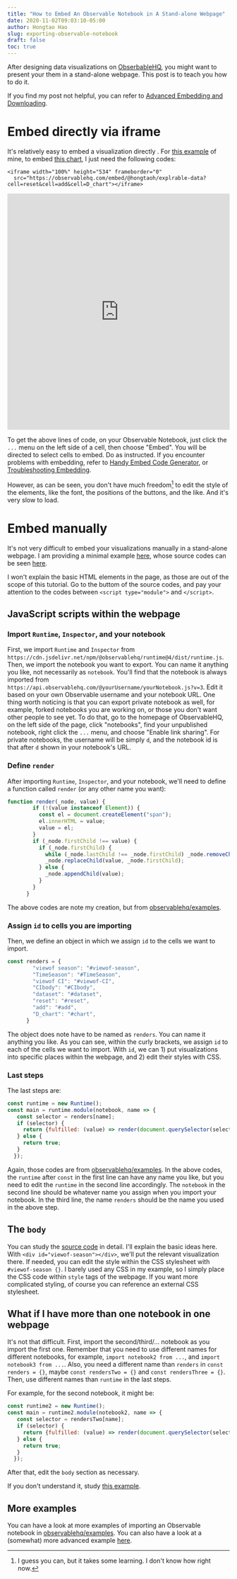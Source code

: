 ```yaml
---
title: "How to Embed An Observable Notebook in A Stand-alone Webpage"
date: 2020-11-02T09:03:10-05:00
author: Hongtao Hao
slug: exporting-observable-notebook
draft: false
toc: true
---
```

After designing data visualizations on [ObserbableHQ](https://observablehq.com), you might want to present your them in a stand-alone webpage. This post is to teach you how to do it. 

If you find my post not helpful, you can refer to [Advanced Embedding and Downloading](https://observablehq.com/@observablehq/downloading-and-embedding-notebooks). 

# Embed directly via iframe

It's relatively easy to embed a visualization directly . For [this example](https://observablehq.com/@hongtaoh/explrable-data) of mine, to embed [this chart](https://observablehq.com/@hongtaoh/explrable-data#D_chart), I just need the following codes:

```
<iframe width="100%" height="534" frameborder="0"
  src="https://observablehq.com/embed/@hongtaoh/explrable-data?cell=reset&cell=add&cell=D_chart"></iframe>
```

<iframe width="100%" height="534" frameborder="0"
  src="https://observablehq.com/embed/@hongtaoh/explrable-data?cell=reset&cell=add&cell=D_chart"></iframe>

To get the above lines of code, on your Observable Notebook, just click the `...` menu on the left side of a cell, then choose "Embed". You will be directed to select cells to embed. Do as instructed. If you encounter problems with embedding, refer to [Handy Embed Code Generator](https://observablehq.com/@jashkenas/handy-embed-code-generator), or [Troubleshooting Embedding](https://observablehq.com/@observablehq/troubleshooting-embedding).

However, as can be seen, you don't have much freedom[^1] to edit the style of the elements, like the font, the positions of the buttons, and the like. And it's very slow to load. 

# Embed manually

It's not very difficult to embed your visualizations manually in a stand-alone webpage. I am providing a minimal example [here](https://hongtaoh.com/d3/explrable-data/), whose source codes can be seen [here](https://github.com/hongtaoh/hongtaoh.github.io/blob/sources/static/d3/explrable-data/index.html).

I won't explain the basic HTML elements in the page, as those are out of the scope of this tutorial. Go to the buttom of the source codes, and pay your attention to the codes between `<script type="module">` and `</script>`. 

## JavaScript scripts within the webpage

### Import `Runtime`, `Inspector`, and your notebook

First, we import `Runtime` and `Inspector` from `https://cdn.jsdelivr.net/npm/@observablehq/runtime@4/dist/runtime.js`. Then, we import the notebook you want to export. You can name it anything you like, not necessarily as `notebook`. You'll find that the notebook is always imported from `https://api.observablehq.com/@yourUsername/yourNotebook.js?v=3`. Edit it based on your own Observable username and your notebook URL. One thing worth noticing is that you can export private notebook as well, for example, forked notebooks you are working on, or those you don't want other people to see yet. To do that, go to the homepage of ObservableHQ, on the left side of the page, click "notebooks", find your unpublished notebook, right click the `...` menu, and choose "Enable link sharing". For private notebooks, the username will be simply `d`, and the notebook id is that after `d` shown in your notebook's URL. 

### Define `render`

After importing `Runtime`, `Inspector`, and your notebook, we'll need to define a function called `render` (or any other name you want):

```js
function render(_node, value) {
        if (!(value instanceof Element)) {
          const el = document.createElement("span");
          el.innerHTML = value;
          value = el;
        }
        if (_node.firstChild !== value) {
          if (_node.firstChild) {
            while (_node.lastChild !== _node.firstChild) _node.removeChild(_node.lastChild);
            _node.replaceChild(value, _node.firstChild);
          } else {
            _node.appendChild(value);
          }
        }
      }
```

The above codes are note my creation, but from [observablehq/examples](https://github.com/observablehq/examples/blob/main/breakout/index.html).

### Assign `id` to cells you are importing

Then, we define an object in which we assign `id` to the cells we want to import. 

```js
const renders = {
      	"viewof season": "#viewof-season",
        "TimeSeason": "#TimeSeason",
        "viewof CI": "#viewof-CI",
        "CIbody": "#CIbody",
        "dataset": "#dataset",
        "reset": "#reset",
        "add": "#add",
        "D_chart": "#chart",
      }
````

The object does note have to be named as `renders`. You can name it anything you like. As you can see, within the curly brackets, we assign `id` to each of the cells we want to import. With `id`, we can 1) put visualizations into specific places within the webpage, and 2) edit their styles with CSS. 

### Last steps

The last steps are:

```js
const runtime = new Runtime();
const main = runtime.module(notebook, name => {
   const selector = renders[name];
   if (selector) {
     return {fulfilled: (value) => render(document.querySelector(selector), value)}
   } else {
     return true;
   }
  });
```

Again, those codes are from [observablehq/examples](https://github.com/observablehq/examples/blob/main/breakout/index.html). In the above codes, the `runtime` after `const` in the first line can have any name you like, but you need to edit the `runtime` in the second line accordingly. The `notebook` in the second line should be whatever name you assign when you import your notebook. In the third line, the name `renders` should be the name you used in the above step. 

## The `body` 

You can study the [source code](https://github.com/hongtaoh/hongtaoh.github.io/blob/sources/static/d3/explrable-data/index.html) in detail. I'll explain the basic ideas here. With `<div id="viewof-season"></div>`, we'll put the relevant visualization there. If needed, you can edit the style within the CSS stylesheet with `#viewof-season {}`. I barely used any CSS in my example, so I simply place the CSS code within `style` tags of the webpage. If you want more complicated styling, of course you can reference an external CSS stylesheet. 

## What if I have more than one notebook in one webpage

It's not that difficult. First, import the second/third/... notebook as you import the first one. Remember that you need to use different names for different notebooks, for example, `import notebook2 from ...`, and `import notebook3 from ...`. Also, you need a different name than `renders` in `const renders = {}`, maybe `const rendersTwo = {}` and `const rendersThree = {}`. Then, use different names than `runtime` in the last steps. 

For example, for the second notebook, it might be:

```js
const runtime2 = new Runtime();
const main = runtime2.module(notebook2, name => {
   const selector = rendersTwo[name];
   if (selector) {
     return {fulfilled: (value) => render(document.querySelector(selector), value)}
   } else {
     return true;
   }
  });
```

After that, edit the `body` section as necessary. 

If you don't understand it, study [this example](https://github.com/hongtaoh/covid19-dashboard).

## More examples

You can have a look at more examples of importing an Observable notebook in [observablehq/examples](https://github.com/observablehq/examples/blob/main/breakout/index.html). You can also have a look at a (somewhat) more advanced example [here](https://github.com/hongtaoh/covid19-dashboard). 

[^1]: I guess you can, but it takes some learning. I don't know how right now. 